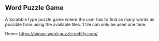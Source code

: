 ## Word Puzzle Game

A Scrabble type puzzle game where the user has to find as many words as possible from using the available tiles. 1 tile can only be used one time.

Demo: https://simon-word-puzzle.netlify.com/
